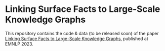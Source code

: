 # Linking Surface Facts to Large-Scale Knowledge Graphs

This repository contains the code & data (to be released soon) of the paper [Linking Surface Facts to Large-Scale Knowledge Graphs](https://arxiv.org/abs/2310.14909), published at EMNLP 2023.

